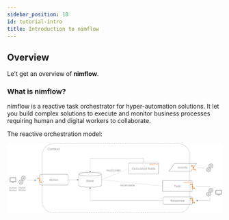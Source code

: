 ```yaml
---
sidebar_position: 10
id: tutorial-intro
title: Introduction to nimflow
---
```


## Overview

Le't get an overview of **nimflow**.

### What is nimflow?

nimflow is a reactive task orchestrator for hyper-automation solutions. It let you build complex solutions to execute and monitor business processes requiring human and digital workers to collaborate. 

The reactive orchestration model:

![reactive orchestation model](../assets/reactive-orchestration-model.png)

